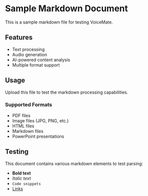 # Sample Markdown Document

This is a sample markdown file for testing VoiceMate.

## Features
- Text processing
- Audio generation
- AI-powered content analysis
- Multiple format support

## Usage
Upload this file to test the markdown processing capabilities.

### Supported Formats
- PDF files
- Image files (JPG, PNG, etc.)
- HTML files
- Markdown files
- PowerPoint presentations

## Testing
This document contains various markdown elements to test parsing:
- **Bold text**
- *Italic text*
- `Code snippets`
- [Links](https://example.com)
